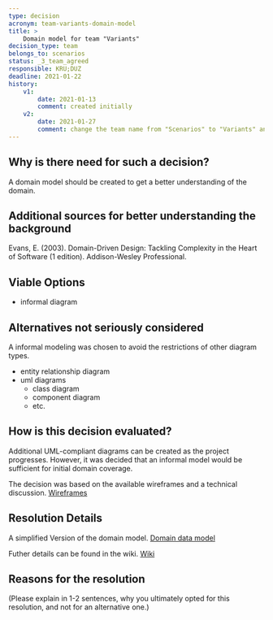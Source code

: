 ```yaml
---
type: decision
acronym: team-variants-domain-model
title: >
    Domain model for team "Variants"  
decision_type: team
belongs_to: scenarios
status: _3_team_agreed
responsible: KRU;DUZ 
deadline: 2021-01-22
history:
    v1:
        date: 2021-01-13
        comment: created initially
    v2:
        date: 2021-01-27
        comment: change the team name from "Scenarios" to "Variants" and add the domain model
---
```


## Why is there need for such a decision?

A domain model should be created to get a better understanding of the domain. 

## Additional sources for better understanding the background

Evans, E. (2003). Domain-Driven Design: Tackling Complexity in the Heart of Software (1 edition). Addison-Wesley Professional.

## Viable Options

 * informal diagram

## Alternatives not seriously considered

A informal modeling was chosen to avoid the restrictions of other diagram types. 

* entity relationship diagram
* uml diagrams 
    * class diagram
    * component diagram
    * etc.

## How is this decision evaluated?

Additional UML-compliant diagrams can be created as the project progresses. However, it was decided that an informal model would be sufficient for initial domain coverage.

The decision was based on the available wireframes and a technical discussion.
[Wireframes](https://lsw4em.axshare.com/#id=wvfe6y&p=website&c=1)
 
## Resolution Details

A simplified Version of the domain model.
[Domain data model](../assets/Domain_Model_Variants.png)

Futher details can be found in the wiki.
[Wiki](https://github.com/EVATool/evatool-backend/wiki/Variants)

## Reasons for the resolution

(Please explain in 1-2 sentences, why you ultimately opted for this resolution, and not for an alternative one.)

